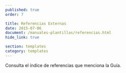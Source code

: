 ```yaml
---
published: true
order: 7

title: Referencias Externas
date: 2015-07-06
document: /manuales-plantillas/referencias.html
hide_link: true

section: templates
category: templates
---
```


Consulta el índice de referencias que menciona la Guía.

